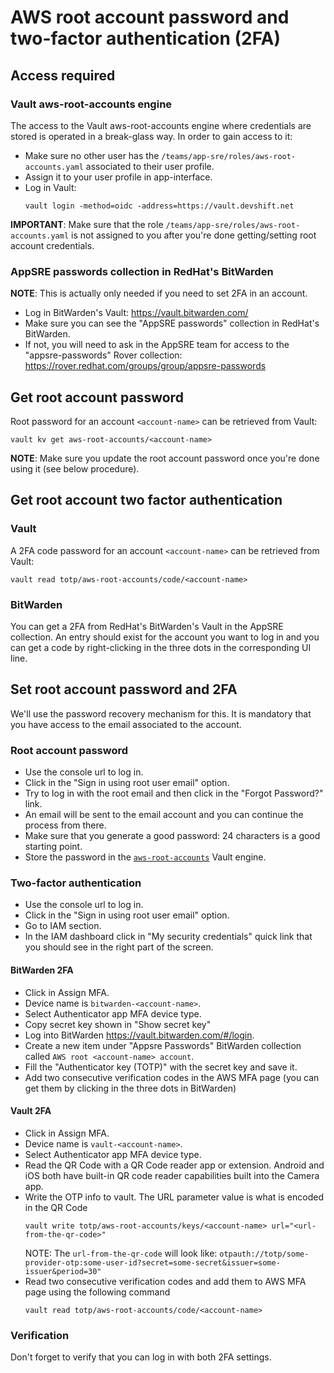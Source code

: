 # AWS root account password and two-factor authentication (2FA)

## Access required

### Vault aws-root-accounts engine

The access to the Vault aws-root-accounts engine where credentials are stored is operated in a break-glass way. In order to gain access to it:

* Make sure no other user has the `/teams/app-sre/roles/aws-root-accounts.yaml` associated to their user profile.
* Assign it to your user profile in app-interface.
* Log in Vault:
    ```
    vault login -method=oidc -address=https://vault.devshift.net
    ```

**IMPORTANT**: Make sure that the role `/teams/app-sre/roles/aws-root-accounts.yaml` is not assigned to you after you're done getting/setting root account credentials.

### AppSRE passwords collection in RedHat's BitWarden

**NOTE**: This is actually only needed if you need to set 2FA in an account.

* Log in BitWarden's Vault: https://vault.bitwarden.com/
* Make sure you can see the "AppSRE passwords" collection in RedHat's BitWarden.
* If not, you will need to ask in the AppSRE team for access to the "appsre-passwords" Rover collection: https://rover.redhat.com/groups/group/appsre-passwords

## Get root account password

Root password for an account `<account-name>` can be retrieved from Vault:

```
vault kv get aws-root-accounts/<account-name>
```

**NOTE**: Make sure you update the root account password once you're done using it (see below procedure).

## Get root account two factor authentication

### Vault

A 2FA code password for an account `<account-name>` can be retrieved from Vault:

```
vault read totp/aws-root-accounts/code/<account-name>
```

### BitWarden

You can get a 2FA from RedHat's BitWarden's Vault in the AppSRE collection. An entry should exist for the account you want to log in and you can get a code by right-clicking in the three dots in the corresponding UI line.

## Set root account password and 2FA

We'll use the password recovery mechanism for this. It is mandatory that you have access to the email associated to the account.

### Root account password

* Use the console url to log in.
* Click in the "Sign in using root user email" option.
* Try to log in with the root email and then click in the "Forgot Password?" link.
* An email will be sent to the email account and you can continue the process from there.
* Make sure that you generate a good password: 24 characters is a good starting point.
* Store the password in the [`aws-root-accounts`](https://vault.devshift.net/ui/vault/secrets/aws-root-accounts/list) Vault engine.

### Two-factor authentication

* Use the console url to log in.
* Click in the "Sign in using root user email" option.
* Go to IAM section.
* In the IAM dashboard click in "My security credentials" quick link that you should see in the right part of the screen.

#### BitWarden 2FA

* Click in Assign MFA.
* Device name is `bitwarden-<account-name>`.
* Select Authenticator app MFA device type.
* Copy secret key shown in "Show secret key"
* Log into BitWarden https://vault.bitwarden.com/#/login.
* Create a new item under "Appsre Passwords" BitWarden collection called `AWS root <account-name> account`.
* Fill the "Authenticator key (TOTP)" with the secret key and save it.
* Add two consecutive verification codes in the AWS MFA page (you can get them by clicking in the three dots in BitWarden)

#### Vault 2FA

* Click in Assign MFA.
* Device name is `vault-<account-name>`.
* Select Authenticator app MFA device type.
* Read the QR Code with a QR Code reader app or extension. Android and iOS both have built-in QR code reader capabilities built into the Camera app.
* Write the OTP info to vault. The URL parameter value is what is encoded in the QR Code
    ```
    vault write totp/aws-root-accounts/keys/<account-name> url="<url-from-the-qr-code>"
    ```
  NOTE: The `url-from-the-qr-code` will look like: `otpauth://totp/some-provider-otp:some-user-id?secret=some-secret&issuer=some-issuer&period=30"`
* Read two consecutive verification codes and add them to AWS MFA page using the following command
    ```
    vault read totp/aws-root-accounts/code/<account-name>
    ```
### Verification

Don't forget to verify that you can log in with both 2FA settings.
